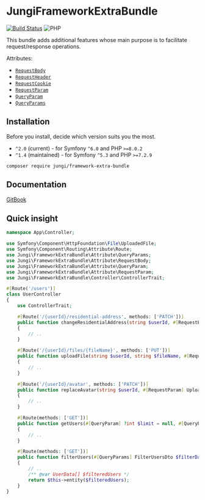 # JungiFrameworkExtraBundle

[![Build Status](https://github.com/jungi-php/framework-extra-bundle/actions/workflows/continuous-integration.yml/badge.svg)](https://github.com/jungi-php/framework-extra-bundle/actions)
![PHP](https://img.shields.io/packagist/php-v/jungi/framework-extra-bundle)

This bundle adds additional features whose main purpose is to facilitate request/response operations.

Attributes:

* [`RequestBody`](https://piku235.gitbook.io/jungiframeworkextrabundle/attributes#requestbody)
* [`RequestHeader`](https://piku235.gitbook.io/jungiframeworkextrabundle/attributes#requestheader)
* [`RequestCookie`](https://piku235.gitbook.io/jungiframeworkextrabundle/attributes#requestcookie)
* [`RequestParam`](https://piku235.gitbook.io/jungiframeworkextrabundle/attributes#requestparam)
* [`QueryParam`](https://piku235.gitbook.io/jungiframeworkextrabundle/attributes#queryparam)
* [`QueryParams`](https://piku235.gitbook.io/jungiframeworkextrabundle/attributes#queryparams)

## Installation

Before you install, decide which version suits you the most.

* `^2.0` (current) - for Symfony `^6.0` and PHP `>=8.0.2`
* `^1.4` (maintained) - for Symfony `^5.3` and PHP `>=7.2.9`

```text
composer require jungi/framework-extra-bundle
```

## Documentation

[GitBook](https://piku235.gitbook.io/jungiframeworkextrabundle)

## Quick insight

```php
namespace App\Controller;

use Symfony\Component\HttpFoundation\File\UploadedFile;
use Symfony\Component\Routing\Attribute\Route;
use Jungi\FrameworkExtraBundle\Attribute\QueryParams;
use Jungi\FrameworkExtraBundle\Attribute\RequestBody;
use Jungi\FrameworkExtraBundle\Attribute\QueryParam;
use Jungi\FrameworkExtraBundle\Attribute\RequestParam;
use Jungi\FrameworkExtraBundle\Controller\ControllerTrait;

#[Route('/users')]
class UserController
{
    use ControllerTrait;

    #[Route('/{userId}/residential-address', methods: ['PATCH'])]
    public function changeResidentialAddress(string $userId, #[RequestBody] UserResidentialAddressData $data)
    {
        // ..
    }

    #[Route('/{userId}/files/{fileName}', methods: ['PUT'])]
    public function uploadFile(string $userId, string $fileName, #[RequestBody] UploadedFile $file)
    {
        // ..
    }

    #[Route('/{userId}/avatar', methods: ['PATCH'])]
    public function replaceAvatar(string $userId, #[RequestParam] UploadedFile $file,  #[RequestParam] string $title)
    {
        // ..
    }

    #[Route(methods: ['GET'])]
    public function getUsers(#[QueryParam] ?int $limit = null, #[QueryParam] ?int $offset = null)
    {
        // ..
    }

    #[Route(methods: ['GET'])]
    public function filterUsers(#[QueryParams] FilterUsersDto $filterData)
    {
        // ..
        /** @var UserData[] $filteredUsers */
        return $this->entity($filteredUsers);
    }
}
```